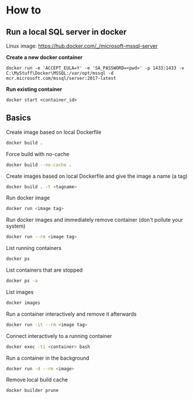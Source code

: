 # How to
## Run a local SQL server in docker

Linux image: https://hub.docker.com/_/microsoft-mssql-server

**Create a new docker container**

```docker run -e 'ACCEPT_EULA=Y' -e 'SA_PASSWORD=<pwd>' -p 1433:1433 -v C:\MyStuff\Docker\MSSQL:/var/opt/mssql -d mcr.microsoft.com/mssql/server:2017-latest```

**Run existing container**

```docker start <container_id>```

## Basics

Create image based on local Dockerfile

``` bash
docker build .
```

Force build with no-cache

``` bash
docker build --no-cache .
```

Create images based on local Dockerfile and give the image a name (a tag)

``` bash
docker build . -t <tagname>
```

Run docker image

``` bash
docker run <image tag>
```

Run docker images and immediately remove container (don't pollute your system)

``` bash
docker run --rm <image tag>
```

List running containers

``` bash
docker ps
```

List containers that are stopped

``` bash
docker ps -a
```

List images

``` bash
docker images
```

Run a container interactively and remove it afterwards

``` bash
docker run -it --rm <image tag>
```

Connect interactively to a running container

``` bash
docker exec -ti <container> bash
```

Run a container in the background

``` bash
docker run -d --rm <image>
```

Remove local build cache

``` bash
docker builder prune
```
